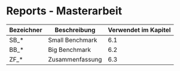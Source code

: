 # Reports - Masterarbeit 

| Bezeichner | Beschreibung                  | Verwendet im Kapitel |
| ---------- | ----------------------------- | -------------------- |
| SB_*       | Small Benchmark               | 6.1                  |
| BB_*       | Big Benchmark                 | 6.2                  |
| ZF_*       | Zusammenfassung               | 6.3                  |